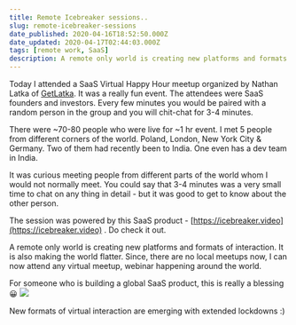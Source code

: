 ```yaml
---
title: Remote Icebreaker sessions..
slug: remote-icebreaker-sessions
date_published: 2020-04-16T18:52:50.000Z
date_updated: 2020-04-17T02:44:03.000Z
tags: [remote work, SaaS]
description: A remote only world is creating new platforms and formats of interaction. It is also making the world flatter. Since, there are no local meetups now, I can now attend any virtual meetup, webinar happening around the world.
---
```


Today I attended a SaaS Virtual Happy Hour meetup organized by Nathan Latka of [GetLatka](https://getlatka.com). It was a really fun event. The attendees were SaaS founders and investors. Every few minutes you would be paired with a random person in the group and you will chit-chat for 3-4 minutes. 

There were ~70-80 people who were live for ~1 hr event. I met 5 people from different corners of the world. Poland, London, New York City & Germany. Two of them had recently been to India. One even has a dev team in India.

It was curious meeting people from different parts of the world whom I would not normally meet. You could say that 3-4 minutes was a very small time to chat on any thing in detail - but it was good to get to know about the other person.

The session was powered by this SaaS product - [https://icebreaker.video](https://icebreaker.video) . Do check it out.

A remote only world is creating new platforms and formats of interaction. It is also making the world flatter. Since, there are no local meetups now, I can now attend any virtual meetup, webinar happening around the world.

For someone who is building a global SaaS product, this is really a blessing 😀
![](/img/2020/04/Screenshot-2020-04-17-at-12.08.52-AM.jpg)

New formats of virtual interaction are emerging with extended lockdowns :)
